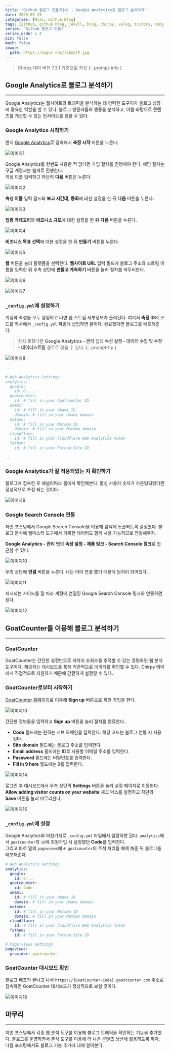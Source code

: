 ```yaml
---
title: "Github 블로그 만들기(4) - Google Analytics로 블로그 분석하기"
date: 2025-09-25
categories: [Misc, Github Blog]
tags: [github, github blog, jekyll, blog, chirpy, velog, tistory, ruby, google analytics, goatcounter, github 블로그, 깃허브, 블로그, 블로그 만들기]
series: "Github 블로그 만들기"
series_order : 4
pin: false
math: false
image:
  path: https://imgur.com/l3ku5lP.jpg
---
```


> Chirpy 테마 버전 7.3.1 기준으로 작성
{: .prompt-info }

## Google Analytics로 블로그 분석하기

---

Google Analytics는 웹사이트의 트래픽을 분석하는 데 강력한 도구이자 블로그 성장에 중요한 역할을 할 수 있다. 블로그 방문자들의 행동을 분석하고, 이를 바탕으로 콘텐츠를 개선할 수 있는 인사이트를 얻을 수 있다.  

### Google Analytics 시작하기

먼저 [Google Analytics](https://analytics.google.com/analytics/web/?utm_source=marketingplatform.google.com&utm_medium=et&utm_campaign=marketingplatform.google.com/about/analytics/#/provision)로 접속해서 **측정 시작** 버튼을 누른다.  

![이미지1](https://imgur.com/YbdlU78.png)

Google Analytics를 한번도 사용한 적 없다면 가입 절차를 진행해야 한다. 해당 절차는 구글 계정과는 별개로 진행한다.  
계정 이름 입력하고 하단의 **다음** 버튼은 누른다.  

![이미지2](https://imgur.com/PAOi8GI.png)

**속성 이름** 입력 필드와 **보고 시간대**, **통화**에 대한 설정을 한 뒤 **다음** 버튼을 누른다.  

![이미지3](https://imgur.com/Qt6MObc.png)

**업종 카테고리**와 **비즈니스 규모**에 대한 설정을 한 뒤 **다음** 버튼을 누른다.  

![이미지4](https://imgur.com/VLGSwwS.png)

**비즈니스 목표 선택**에 대한 설정을 한 뒤 **만들기** 버튼을 누른다.  

![이미지5](https://imgur.com/DFiUJbb.png)

**웹** 버튼을 눌러 플랫폼을 선택한다. **웹사이트 URL** 입력 필드에 블로그 주소와 스트림 이름을 입력한 뒤 우측 상단에 **만들고 계속하기** 버튼을 눌러 절차를 마무리한다.

![이미지6](https://imgur.com/uTp5rvs.png)

![이미지7](https://imgur.com/AMgbkzt.png)

### `_config.yml`에 설정하기

계정과 속성을 모두 설정하고 나면 웹 스트림 세부정보가 출력된다. 여기서 **측정 ID**의 코드를 복사해서 `_config.yml` 파일에 삽입하면 끝이다. 완료했다면 블로그를 배포해준다.

> 찾지 못했다면 **Google Analytics - 관리** 탭의 **속성 설정 - 데이터 수집 및 수정 - 데이터스트림** 경로로 찾을 수 있다.
{: .prompt-tip }

![이미지8](https://imgur.com/vHNN9JD.png)

```yml
...

# Web Analytics Settings
analytics:
  google:
    id: G-...
  goatcounter:
    id: # fill in your Goatcounter ID
  umami:
    id: # fill in your Umami ID
    domain: # fill in your Umami domain
  matomo:
    id: # fill in your Matomo ID
    domain: # fill in your Matomo domain
  cloudflare:
    id: # fill in your Cloudflare Web Analytics token
  fathom:
    id: # fill in your Fathom Site ID

...
```

### Google Analytics가 잘 적용되었는 지 확인하기

블로그에 접속한 후 애널리틱스 홈에서 확인해본다. 활성 사용자 숫자가 카운팅되었다면 정성적으로 측정 되는 것이다.

![이미지9](https://imgur.com/aLin5qV.png)

### Google Search Console 연동

저번 포스팅에서 Google Search Console을 이용해 검색에 노출되도록 설정했다. 블로그 분석에 웹마스터 도구에서 기록한 데이터도 함께 사용 가능하므로 연동해주자.  

**Google Analytics - 관리** 탭의 **속성 설정 - 제품 링크 - Search Console 링크**로 접근할 수 있다.  

![이미지10](https://imgur.com/gcppMOe.png)

우측 상단에 **연결** 버튼을 누른다. 나는 이미 연결 했기 때문에 딤처리 되어있다.  

![이미지11](https://imgur.com/HffEeat.png)

제시되는 가이드를 잘 따라 계정에 연결된 Google Search Console 링크와 연동하면 된다.

![이미지12](https://imgur.com/M5BZRR6.png)

## GoatCounter를 이용해 블로그 분석하기

---

### GoatCounter

GoatCounter는 간단한 설정만으로 페이지 조회수를 추적할 수 있는 경량화된 웹 분석 도구이다. 제공되는 대시보드를 통해 직관적으로 데이터를 확인할 수 있다. Chirpy 테마에서 직접적으로 지원하기 때문에 간편하게 설정할 수 있다.

### GoatCounter로부터 시작하기

[GoatCounter 홈페이지](https://www.goatcounter.com/)로 이동해 **Sign up** 버튼으로 회원 가입을 한다.

![이미지13](https://imgur.com/V99zlff.png)

간단한 정보들을 입력하고 **Sign up** 버튼을 눌러 절차를 완료한다.  

- **Code** 필드에는 원하는 서브 도메인을 입력한다. 해당 코드는 블로그 연동 시 사용된다.
- **Site domain** 필드에는 블로그 주소를 입력한다.
- **Email address** 필드에는 ID로 사용할 이메일 주소를 입력한다.
- **Password** 필드에는 비밀번호를 입력한다.
- **Fill in 9 here** 필드에는 9를 입력한다.

![이미지14](https://imgur.com/OxxaSi1.png)

로그인 후 대시보드에서 우측 상단의 **Settings** 버튼을 눌러 설정 페이지로 이동한다. **Allow adding visitor counts on your website** 체크 박스를 설정하고 하단의 **Save** 버튼을 눌러 마무리한다.

![이미지15](https://imgur.com/TQzBq7i.png)

### `_config.yml`에 설정

Google Analytics와 마찬가지로 `_config.yml` 파일에서 설정하면 된다. `analytics`에서 `goatcounter`의 `id`에 회원가입 시 설정했던 **Code**를 입력한다.  
그리고 바로 밑의 `pageviews`에 `# goatcounter`의 주석 처리를 해제 해준 뒤 블로그를 배포해준다.

```yml
# Web Analytics Settings
analytics:
  google:
    id: G-...
  goatcounter:
    id: Code
  umami:
    id: # fill in your Umami ID
    domain: # fill in your Umami domain
  matomo:
    id: # fill in your Matomo ID
    domain: # fill in your Matomo domain
  cloudflare:
    id: # fill in your Cloudflare Web Analytics token
  fathom:
    id: # fill in your Fathom Site ID

# Page views settings
pageviews:
  provider: goatcounter 
```

### GoatCounter 대시보드 확인

블로그 배포가 끝나고 나서 `https://{GoatCounter-Code}.goatcounter.com` 주소로 접속하면 GoatCounter 대시보드가 정상적으로 보일 것이다.  

![이미지16](https://imgur.com/1P1X4Ph.png)

## 마무리

---

이번 포스팅에서 각종 웹 분석 도구를 이용해 블로그 트래픽을 확인하는 기능을 추가했다. 블로그를 운영하면서 분석 도구를 이용해 더 나은 콘텐츠 생산에 활용하도록 하자. 다음 포스팅에서도 블로그 기능 추가에 대해 알아본다.
